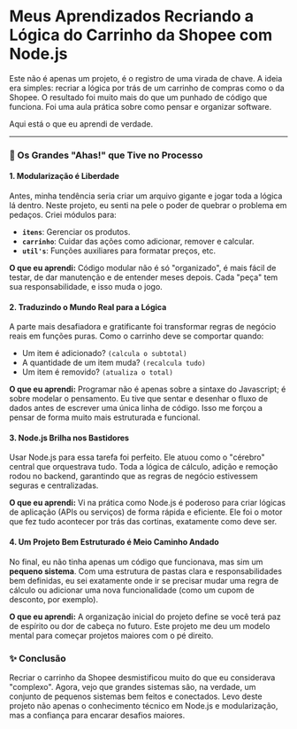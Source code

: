 # Meus Aprendizados Recriando a Lógica do Carrinho da Shopee com Node.js

Este não é apenas um projeto, é o registro de uma virada de chave. A ideia era simples: recriar a lógica por trás de um carrinho de compras como o da Shopee. O resultado foi muito mais do que um punhado de código que funciona. Foi uma aula prática sobre como pensar e organizar software.

Aqui está o que eu aprendi de verdade.

---

### 🚀 Os Grandes "Ahas!" que Tive no Processo

#### 1. Modularização é Liberdade
Antes, minha tendência seria criar um arquivo gigante e jogar toda a lógica lá dentro. Neste projeto, eu senti na pele o poder de quebrar o problema em pedaços. Criei módulos para:
- **`itens`**: Gerenciar os produtos.
- **`carrinho`**: Cuidar das ações como adicionar, remover e calcular.
- **`util's`**: Funções auxiliares para formatar preços, etc.

**O que eu aprendi:** Código modular não é só "organizado", é mais fácil de testar, de dar manutenção e de entender meses depois. Cada "peça" tem sua responsabilidade, e isso muda o jogo.

#### 2. Traduzindo o Mundo Real para a Lógica
A parte mais desafiadora e gratificante foi transformar regras de negócio reais em funções puras. Como o carrinho deve se comportar quando:
- Um item é adicionado? `(calcula o subtotal)`
- A quantidade de um item muda? `(recalcula tudo)`
- Um item é removido? `(atualiza o total)`

**O que eu aprendi:** Programar não é apenas sobre a sintaxe do Javascript; é sobre modelar o pensamento. Eu tive que sentar e desenhar o fluxo de dados antes de escrever uma única linha de código. Isso me forçou a pensar de forma muito mais estruturada e funcional.

#### 3. Node.js Brilha nos Bastidores
Usar Node.js para essa tarefa foi perfeito. Ele atuou como o "cérebro" central que orquestrava tudo. Toda a lógica de cálculo, adição e remoção rodou no backend, garantindo que as regras de negócio estivessem seguras e centralizadas.

**O que eu aprendi:** Vi na prática como Node.js é poderoso para criar lógicas de aplicação (APIs ou serviços) de forma rápida e eficiente. Ele foi o motor que fez tudo acontecer por trás das cortinas, exatamente como deve ser.

#### 4. Um Projeto Bem Estruturado é Meio Caminho Andado
No final, eu não tinha apenas um código que funcionava, mas sim um **pequeno sistema**. Com uma estrutura de pastas clara e responsabilidades bem definidas, eu sei exatamente onde ir se precisar mudar uma regra de cálculo ou adicionar uma nova funcionalidade (como um cupom de desconto, por exemplo).

**O que eu aprendi:** A organização inicial do projeto define se você terá paz de espírito ou dor de cabeça no futuro. Este projeto me deu um modelo mental para começar projetos maiores com o pé direito.

### ✨ Conclusão

Recriar o carrinho da Shopee desmistificou muito do que eu considerava "complexo". Agora, vejo que grandes sistemas são, na verdade, um conjunto de pequenos sistemas bem feitos e conectados. Levo deste projeto não apenas o conhecimento técnico em Node.js e modularização, mas a confiança para encarar desafios maiores.
